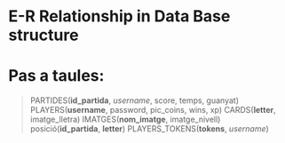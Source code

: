 # E-R Relationship in Data Base structure



# Pas a taules:
> PARTIDES(**id_partida**, _username_, score, temps, guanyat)
> PLAYERS(**username**, password, pic_coins, wins, xp)
> CARDS(**letter**, imatge_lletra)
> IMATGES(**nom_imatge**, imatge_nivell)
> posició(**id_partida**, **letter**)
> PLAYERS_TOKENS(**tokens**, _username_)
